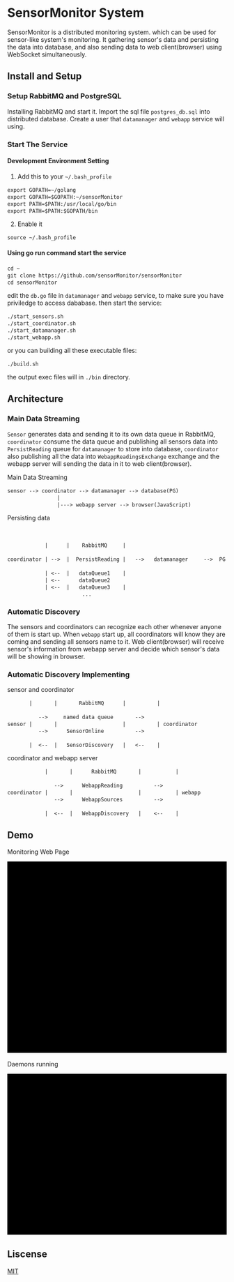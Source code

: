 # SensorMonitor System
SensorMonitor is a distributed monitoring system. which can be used for sensor-like system's monitoring. It gathering sensor's data and persisting the data into database, and also sending data to web client(browser) using WebSocket simultaneously.



## Install and Setup

### Setup RabbitMQ and PostgreSQL
Installing RabbitMQ and start it.
Import the sql file `postgres_db.sql` into distributed database.
Create a user that `datamanager` and `webapp` service will using.

### Start The Service

#### Development Environment Setting
1. Add this to your `~/.bash_profile`
```
export GOPATH=~/golang
export GOPATH=$GOPATH:~/sensorMonitor
export PATH=$PATH:/usr/local/go/bin
export PATH=$PATH:$GOPATH/bin
```
2. Enable it
```
source ~/.bash_profile
```

#### Using go run command start the service
```
cd ~
git clone https://github.com/sensorMonitor/sensorMonitor
cd sensorMonitor
```
edit the `db.go` file in `datamanager` and `webapp` service, to make sure you have priviledge
to access dababase.
then start the service:
```
./start_sensors.sh
./start_coordinator.sh
./start_datamanager.sh
./start_webapp.sh
```
or you can building all these executable files:
```
./build.sh
```
the output exec files will in `./bin` directory.


## Architecture

### Main Data Streaming
`Sensor` generates data and sending it to its own data queue in RabbitMQ, `coordinator` consume the data queue and publishing all sensors data into `PersistReading` queue for `datamanager` to store into database, `coordinator` also publishing all the data into `WebappReadingsExchange` exchange and the webapp server will sending the data in it to web client(browser).

Main Data Streaming
```
sensor --> coordinator --> datamanager --> database(PG)
                |
                |---> webapp server --> browser(JavaScript)      
```
Persisting data

```


            |      |    RabbitMQ     |           

coordinator | -->  |  PersistReading |   -->   datamanager     -->  PG

            | <--  |   dataQueue1    |
            | <--      dataQueue2                 
            | <--  |   dataQueue3    |
                        ...

```


### Automatic Discovery
The sensors and coordinators can recognize each other whenever anyone of them is start up.
When `webapp` start up, all coordinators will know they are coming and sending
all sensors name to it.
Web client(browser) will receive sensor's information from webapp server and decide which sensor's data will be showing in browser.

### Automatic Discovery Implementing

sensor and coordinator
```
       |       |       RabbitMQ      |          |

          -->     named data queue       -->
sensor |       |                     |          | coordinator
          -->      SensorOnline          -->

       |  <--  |   SensorDiscovery   |   <--    |

```
coordinator and webapp server
```
            |       |      RabbitMQ       |           |

               -->      WebappReading          -->
coordinator |       |                     |           | webapp
               -->      WebappSources          -->

            |  <--  |   WebappDiscovery   |    <--    |

```
## Demo
Monitoring Web Page

![webPage](docs/imgs/monitor_page.gif)

Daemons running

![daemon_running](docs/imgs/daemons.gif)


## Liscense
[MIT](https://opensource.org/licenses/MIT)
